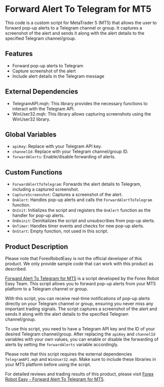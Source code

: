 # Forward Alert To Telegram for MT5

This code is a custom script for MetaTrader 5 (MT5) that allows the user to forward pop-up alerts to a Telegram channel or group. It captures a screenshot of the alert and sends it along with the alert details to the specified Telegram channel/group.

## Features
- Forward pop-up alerts to Telegram
- Capture screenshot of the alert
- Include alert details in the Telegram message

## External Dependencies
- TelegramAPI.mqh: This library provides the necessary functions to interact with the Telegram API.
- WinUser32.mqh: This library allows capturing screenshots using the WinUser32 library.

## Global Variables
- `apiKey`: Replace with your Telegram API key.
- `channelId`: Replace with your Telegram channel/group ID.
- `forwardAlerts`: Enable/disable forwarding of alerts.

## Custom Functions
- `ForwardAlertToTelegram`: Forwards the alert details to Telegram, including a captured screenshot.
- `CaptureScreenshot`: Captures a screenshot of the alert.
- `OnAlert`: Handles pop-up alerts and calls the `ForwardAlertToTelegram` function.
- `OnInit`: Initializes the script and registers the `OnAlert` function as the handler for pop-up alerts.
- `OnDeinit`: Deinitializes the script and unsubscribes from pop-up alerts.
- `OnTimer`: Handles timer events and checks for new pop-up alerts.
- `OnStart`: Empty function, not used in this script.

## Product Description
Please note that ForexRobotEasy is not the official developer of this product. We only provide sample code that can work with this product as described.

[Forward Alert To Telegram for MT5](https://forexroboteasy.com/forex-robot-review/forward-alert-to-telegram-for-mt5-in-depth-review-real-results/) is a script developed by the Forex Robot Easy Team. This script allows you to forward pop-up alerts from your MT5 platform to a Telegram channel or group.

With this script, you can receive real-time notifications of pop-up alerts directly on your Telegram channel or group, ensuring you never miss any important trading signals. The script captures a screenshot of the alert and sends it along with the alert details to the specified Telegram channel/group.

To use this script, you need to have a Telegram API key and the ID of your desired Telegram channel/group. After replacing the `apiKey` and `channelId` variables with your own values, you can enable or disable the forwarding of alerts by setting the `forwardAlerts` variable accordingly.

Please note that this script requires the external dependencies `TelegramAPI.mqh` and `WinUser32.mqh`. Make sure to include these libraries in your MT5 platform before using the script.

For detailed reviews and trading results of this product, please visit [Forex Robot Easy - Forward Alert To Telegram for MT5](https://forexroboteasy.com/forex-robot-review/forward-alert-to-telegram-for-mt5-in-depth-review-real-results/).
